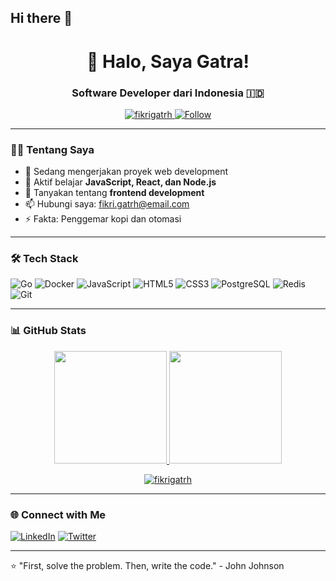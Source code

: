 ## Hi there 👋

<h1 align="center">👋 Halo, Saya Gatra!</h1>
<h3 align="center">Software Developer dari Indonesia 🇮🇩</h3>

<p align="center">
  <a href="https://github.com/fikrigatrh?tab=repositories">
    <img src="https://komarev.com/ghpvc/?username=fikrigatrh&label=Profile%20Views&color=0e75b6&style=flat" alt="fikrigatrh" />
  </a>
  <a href="https://github.com/fikrigatrh">
    <img src="https://img.shields.io/github/followers/fikrigatrh?label=Follow&style=social" alt="Follow" />
  </a>
</p>

---

### 👨‍💻 Tentang Saya
- 🔭 Sedang mengerjakan proyek web development
- 🌱 Aktif belajar **JavaScript, React, dan Node.js**
- 💬 Tanyakan tentang **frontend development**
- 📫 Hubungi saya: [fikri.gatrh@email.com](mailto:fikri.gatrh@example.com)
- ⚡ Fakta: Penggemar kopi dan otomasi

---

### 🛠 Tech Stack
![Go](https://img.shields.io/badge/Go-00ADD8?style=flat&logo=go&logoColor=white)
![Docker](https://img.shields.io/badge/Docker-2496ED?style=flat&logo=docker&logoColor=white)
![JavaScript](https://img.shields.io/badge/-JavaScript-F7DF1E?style=flat&logo=javascript&logoColor=black)
![HTML5](https://img.shields.io/badge/-HTML5-E34F26?style=flat&logo=html5&logoColor=white)
![CSS3](https://img.shields.io/badge/-CSS3-1572B6?style=flat&logo=css3&logoColor=white)
![PostgreSQL](https://img.shields.io/badge/PostgreSQL-4169E1?style=flat&logo=postgresql&logoColor=white)
![Redis](https://img.shields.io/badge/Redis-DC382D?style=flat&logo=redis&logoColor=white)
![Git](https://img.shields.io/badge/-Git-F05032?style=flat&logo=git&logoColor=white)

---

### 📊 GitHub Stats
<p align="center">
  <a href="https://github.com/fikrigatrh">
    <img height="180em" src="https://github-readme-stats.vercel.app/api?username=fikrigatrh&show_icons=true&theme=algolia&include_all_commits=true&count_private=true" />
    <img height="180em" src="https://github-readme-stats.vercel.app/api/top-langs/?username=fikrigatrh&layout=compact&theme=algolia&langs_count=8" />
  </a>
</p>

<p align="center">
  <a href="https://github.com/fikrigatrh">
    <img src="https://github-readme-streak-stats.herokuapp.com/?user=fikrigatrh&theme=algolia" alt="fikrigatrh" />
  </a>
</p>

---

### 🌐 Connect with Me
[![LinkedIn](https://img.shields.io/badge/LinkedIn-0077B5?style=for-the-badge&logo=linkedin&logoColor=white)]([https://linkedin.com/in/fikrigatrh](https://www.linkedin.com/in/gatra-fikri-0505ab195/))
[![Twitter](https://img.shields.io/badge/Twitter-1DA1F2?style=for-the-badge&logo=twitter&logoColor=white)](https://x.com/GatraFikri1)

---

⭐️ "First, solve the problem. Then, write the code." - John Johnson
